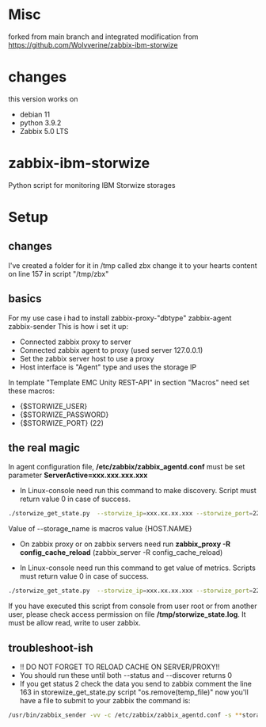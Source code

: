 # Misc
forked from main branch and integrated modification from 
https://github.com/Wolvverine/zabbix-ibm-storwize

# changes
this version works on 
- debian 11
- python 3.9.2
- Zabbix 5.0 LTS

# zabbix-ibm-storwize
Python script for monitoring IBM Storwize storages


# Setup
## changes
I've created a folder for it in /tmp called zbx
change it to your hearts content on line 157 in script "/tmp/zbx"
## basics
For my use case i had to install zabbix-proxy-"dbtype" zabbix-agent zabbix-sender
This is how i set it up:
 - Connected zabbix proxy to server
 - Connected zabbix agent to proxy (used server 127.0.0.1)
 - Set the zabbix server host to use a proxy
 - Host interface is "Agent" type and uses the storage IP

In template "Template EMC Unity REST-API" in section "Macros" need set these macros:
- {$STORWIZE_USER}
- {$STORWIZE_PASSWORD}
- {$STORWIZE_PORT} (22)

## the real magic

In agent configuration file, **/etc/zabbix/zabbix_agentd.conf** must be set parameter **ServerActive=xxx.xxx.xxx.xxx**

- In Linux-console need run this command to make discovery. Script must return value 0 in case of success.
```bash
./storwize_get_state.py  --storwize_ip=xxx.xx.xx.xxx --storwize_port=22 --storwize_user=user_name_of_storagedevice --storwize_password='password' --storage_name="storage_name_in_zabbix-web-interface" --discovery
```

Value of  --storage_name  is macros value {HOST.NAME}


- On zabbix proxy or on zabbix servers need run **zabbix_proxy -R config_cache_reload** (zabbix_server -R config_cache_reload)

- In Linux-console need run this command to get value of metrics. Scripts must return value 0 in case of success.
```bash
./storwize_get_state.py  --storwize_ip=xxx.xx.xx.xxx --storwize_port=22 --storwize_user=user_name_of_storagedevice --storwize_password='password' --storage_name="storage_name_in_zabbix-web-interface" --status
```
If you have executed this script from console from user root or from another user, please check access permission on file **/tmp/storwize_state.log**. It must be allow read, write to user zabbix.

## troubleshoot-ish
- !! DO NOT FORGET TO RELOAD CACHE ON SERVER/PROXY!!
- You should run these until both --status and --discover returns 0
- If you get status 2 check the data you send to zabbix comment the line 163 in storewize_get_state.py script "os.remove(temp_file)" now you'll have a file to submit to your zabbix the command is: 
```bash
/usr/bin/zabbix_sender -vv -c /etc/zabbix/zabbix_agentd.conf -s **storagename** -T -i /tmp/zbx/**filename**.tmp
```
